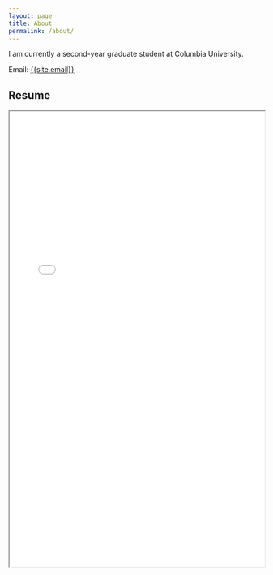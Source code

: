 ```yaml
---
layout: page
title: About
permalink: /about/
---
```

<p>
I am currently a second-year graduate student at Columbia University.  
</p>

Email: <a href="mailto:{{site.email}}?Subject=From Blog Site:">{{site.email}}</a>

## Resume
<!-- <iframe src="https://drive.google.com/file/d/1HU3bZcCdOQeK62b7Bu8D7S4yDDwOL_Pn/view?usp=sharing" width="100%" height="900"></iframe> -->
<iframe src="2020_Tao_CV.pdf" width="100%" height="900"></iframe>
